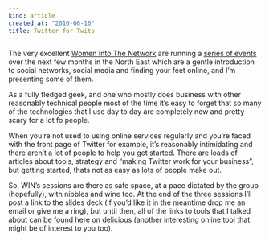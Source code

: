 ```yaml
---
kind: article
created_at: "2010-06-16"
title: Twitter for Twits
---
```

The very excellent [Women Into The Network](http://www.womenintothenetwork.co.uk/) are running a [series of events](http://www.womenintothenetwork.co.uk/events/catagory/win-events) over the next few months in the North East which are a gentle introduction to social networks, social media and finding your feet online, and I’m presenting some of them.

As a fully fledged geek, and one who mostly does business with other reasonably technical people most of the time it’s easy to forget that so many of the technologies that I use day to day are completely new and pretty scary for a lot fo people.

When you’re not used to using online services regularly and you’re faced with the front page of Twitter for example, it’s reasonably intimidating and there aren’t a lot of people to help you get started.  There are loads of articles about tools, strategy and “making Twitter work for your business”, but getting started, thats not as easy as lots of people make out.

So, WIN’s sessions are there as safe space, at a pace dictated by the group (hopefully), with nibbles and wine too.  At the end of the three sessions I’ll post a link to the slides deck (if you’d like it in the meantime drop me an email or give me a ring), but until then, all of the links to tools that I talked about [can be found here on delicious](http://delicious.com/coldclimate/approachablegeek) (another interesting online tool that might be of interest to you too).
